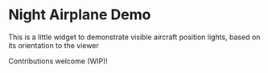 # Night Airplane Demo

This is a little widget to demonstrate visible aircraft position lights, based on its orientation to the viewer

Contributions welcome (WIP)!
